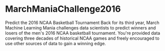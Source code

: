# MarchManiaChallenge2016
Predict the 2016 NCAA Basketball Tournament  Back for its third year, March Machine Learning Mania challenges data scientists to predict winners and losers of the men's 2016 NCAA basketball tournament. You're provided data covering three decades of historical NCAA games and freely encouraged to use other sources of data to gain a winning edge.
